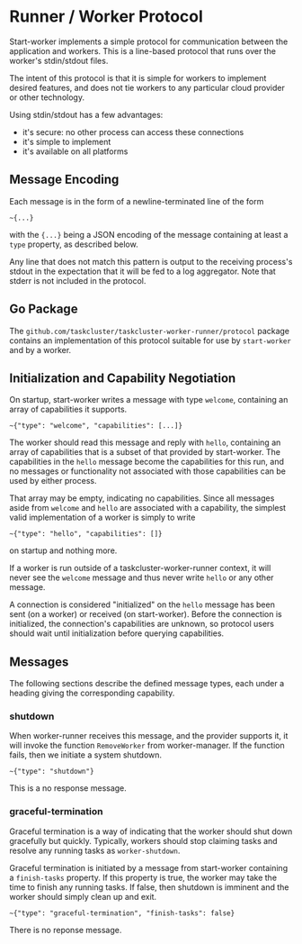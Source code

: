 # Runner / Worker Protocol

Start-worker implements a simple protocol for communication between the application and workers.
This is a line-based protocol that runs over the worker's stdin/stdout files.

The intent of this protocol is that it is simple for workers to implement desired features, and does not tie workers to any particular cloud provider or other technology.

Using stdin/stdout has a few advantages:
 - it's secure: no other process can access these connections
 - it's simple to implement
 - it's available on all platforms

## Message Encoding

Each message is in the form of a newline-terminated line of the form

```
~{...}
```

with the `{...}` being a JSON encoding of the message containing at least a `type` property, as described below.

Any line that does not match this pattern is output to the receiving process's stdout in the expectation that it will be fed to a log aggregator.
Note that stderr is not included in the protocol.

## Go Package

The `github.com/taskcluster/taskcluster-worker-runner/protocol` package contains an implementation of this protocol suitable for use by `start-worker` and by a worker.

## Initialization and Capability Negotiation

On startup, start-worker writes a message with type `welcome`, containing an array of capabilities it supports.
```
~{"type": "welcome", "capabilities": [...]}
```

The worker should read this message and reply with `hello`, containing an array of capabilities that is a subset of that provided by start-worker.
The capabilities in the `hello` message become the capabilities for this run, and no messages or functionality not associated with those capabilities can be used by either process.

That array may be empty, indicating no capabilities.
Since all messages aside from `welcome` and `hello` are associated with a capability, the simplest valid implementation of a worker is simply to write
```
~{"type": "hello", "capabilities": []}
```
on startup and nothing more.

If a worker is run outside of a taskcluster-worker-runner context, it will never see the `welcome` message and thus never write `hello` or any other message.

A connection is considered "initialized" on the `hello` message has been sent (on a worker) or received (on start-worker).
Before the connection is initialized, the connection's capabilities are unknown, so protocol users should wait until initialization before querying capabilities.

## Messages

The following sections describe the defined message types, each under a heading giving the corresponding capability.

### shutdown

When worker-runner receives this message, and the provider supports it, it will invoke the function `RemoveWorker` from
worker-manager. If the function fails, then we initiate a system shutdown.

```
~{"type": "shutdown"}
```

This is a no response message.

### graceful-termination

Graceful termination is a way of indicating that the worker should shut down gracefully but quickly.
Typically, workers should stop claiming tasks and resolve any running tasks as `worker-shutdown`.

Graceful termination is initiated by a message from start-worker containing a `finish-tasks` property.
If this property is true, the worker may take the time to finish any running tasks.
If false, then shutdown is imminent and the worker should simply clean up and exit.

```
~{"type": "graceful-termination", "finish-tasks": false}
```

There is no reponse message.
